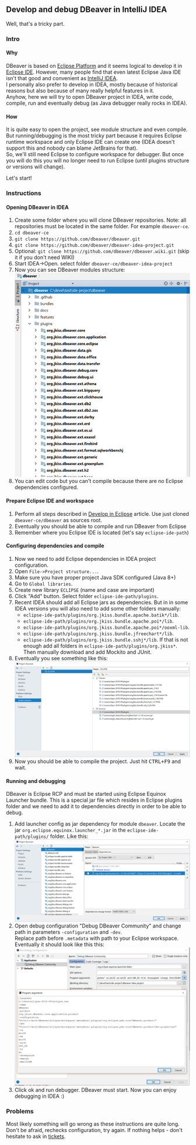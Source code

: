 ## Develop and debug DBeaver in IntelliJ IDEA

Well, that's a tricky part.  

### Intro

#### Why

DBeaver is based on [Eclipse Platform](https://projects.eclipse.org/projects/eclipse.platform) and it seems logical to develop it in [Eclipse IDE](https://www.eclipse.org/downloads). 
However, many people find that even latest Eclipse Java IDE isn't that good and convenient as [IntelliJ IDEA](https://www.jetbrains.com/idea/download/).  
I personally also prefer to develop in IDEA, mostly because of historical reasons but also because of many really helpful features in it.  
Anyhow, here we will try to open DBeaver project in IDEA, write code, compile, run and eventually debug (as Java debugger really rocks in IDEA).

#### How

It is quite easy to open the project, see module structure and even compile.  
But running/debugging is the most tricky part because it requires Eclipse runtime workspace and only Eclipse IDE can create one (IDEA doesn't support this and nobody can blame JetBrains for that).  
So, we'll still need Eclipse to configure workspace for debugger. But once you will do this you will no longer need to run Eclipse (until plugins structure or versions will change).  

Let's start!

### Instructions

#### Opening DBeaver in IDEA

1. Create some folder where you will clone DBeaver repositories. Note: all repositories must be located in the same folder. For example `dbeaver-ce`.
1. `cd dbeaver-ce`
1. `git clone https://github.com/dbeaver/dbeaver.git`
1. `git clone https://github.com/dbeaver/dbeaver-idea-project.git`
1. Optional: `git clone https://github.com/dbeaver/dbeaver.wiki.git` (skip it if you don't need WIKI)
1. Start IDEA->Open. select folder `dbeaver-ce/dbeaver-idea-project`
1. Now you can see DBeaver modules structure: ![](images/development/idea/project-structure.png)
1. You can edit code but you can't compile because there are no Eclipse dependencies configured.

#### Prepare Eclipse IDE and workspace

1. Perform all steps described in [Develop in Eclipse](Develop-in-Eclipse) article. Use just cloned `dbeaver-ce/dbeaver` as sources root.
1. Eventually you should be able to compile and run DBeaver from Eclipse
1. Remember where you Eclipse IDE is located (let's say `eclipse-ide-path`)

#### Configuring dependencies and compile

1. Now we need to add Eclipse dependencies in IDEA project configuration.
1. Open `File->Project structure...`.
1. Make sure you have proper project Java SDK configured (Java 8+)
1. Go to `Global libraries`.
1. Create new library `ECLIPSE` (name and case are important)
1. Click "Add" button. Select folder `eclipse-ide-path/plugins`.
1. Recent IDEA should add all Eclipse jars as dependencies. But in in some IDEA versions you will also need to add some other folders manually:  
   - `eclipse-ide-path/plugins/org.jkiss.bundle.apache.batik*/lib`. 
   - `eclipse-ide-path/plugins/org.jkiss.bundle.apache.poi*/lib`. 
   - `eclipse-ide-path/plugins/org.jkiss.bundle.apache.poi*/ooxml-lib`. 
   - `eclipse-ide-path/plugins/org.jkiss.bundle.jfreechart*/lib`. 
   - `eclipse-ide-path/plugins/org.jkiss.bundle.sshj*/lib`. 
If that is not enough add all folders in `eclipse-ide-path/plugins/org.jkiss*`. Then manually download and add Mockito and JUnit.
1. Eventually you see something like this: ![](images/development/idea/global-libraries.png)
1. Now you should be able to compile the project. Just hit <kbd>CTRL+F9</kbd> and wait.

#### Running and debugging

DBeaver is Eclipse RCP and must be started using Eclipse Equinox Launcher bundle. This is a special jar file which resides in Eclipse plugins folder and we need to add it to dependencies directly in order to be able to debug.

1. Add launcher config as jar dependency for module `dbeaver`. Locate the jar `org.eclipse.equinox.launcher_*.jar` in the `eclipse-ide-path/plugins/` folder. Like this: ![](images/development/idea/launcher-dependency.png)
1. Open debug configuration "Debug DBeaver Community" and change path in parameters `-configuration` and `-dev`.  
Replace path before `.metadata` with path to your Eclipse workspace. Eventually it should look like this this:  
![](images/development/idea/debug-config.png)
1. Click ok and run debugger. DBeaver must start. Now you can enjoy debugging in IDEA :)

### Problems

Most likely something will go wrong as these instructions are quite long. Don't be afraid, rechecks configuration, try again.
If nothing helps - don't hesitate to ask in <a href="/dbeaver/dbeaver/issues/">tickets</a>.

